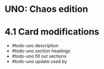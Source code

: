 # UNO: Chaos edition
# 4.1 Card modifications
- #todo-uno description
- #todo-uno section headings
- #todo-uno fill out sections
- #todo-uno update used by
